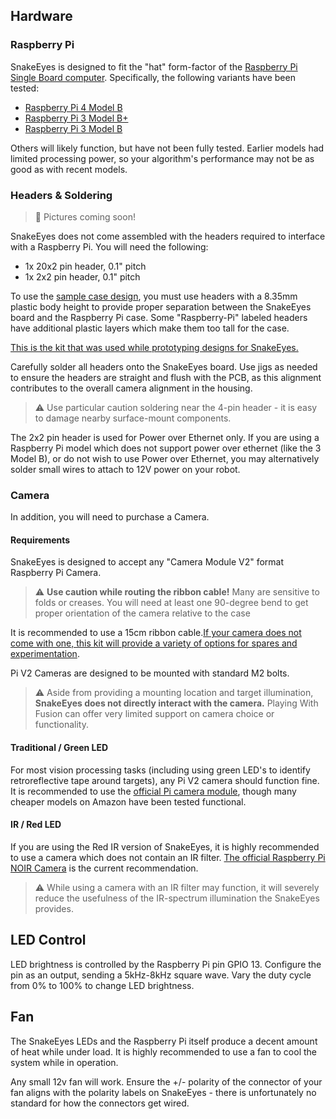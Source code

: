 
## Hardware

### Raspberry Pi

SnakeEyes is designed to fit the "hat" form-factor of the [Raspberry Pi Single Board computer](https://www.raspberrypi.org/products/). Specifically, the following variants have been tested:

 * [Raspberry Pi 4 Model B](https://www.raspberrypi.org/products/raspberry-pi-4-model-b/?resellerType=home)
 * [Raspberry Pi 3 Model B+](https://www.raspberrypi.org/products/raspberry-pi-3-model-b-plus/?resellerType=home)
 * [Raspberry Pi 3 Model B](https://www.raspberrypi.org/products/raspberry-pi-3-model-b/?resellerType=home)

Others will likely function, but have not been fully tested. Earlier models had limited processing power, so your algorithm's performance may not be as good as with recent models.

### Headers & Soldering

> :construction: Pictures coming soon!

SnakeEyes does not come assembled with the headers required to interface with a Raspberry Pi. You will need the following:

 * 1x 20x2 pin header, 0.1" pitch
 * 1x 2x2 pin header, 0.1" pitch

To use the [sample case design](sampleCase.md), you must use headers with a 8.35mm plastic body height to provide proper separation between the SnakeEyes board and the Raspberry Pi case. Some "Raspberry-Pi" labeled headers have additional plastic layers which make them too tall for the case.

[This is the kit that was used while prototyping designs for SnakeEyes.](https://www.amazon.com/gp/product/B076H25ZB8/ref=ppx_yo_dt_b_asin_title_o09_s00?ie=UTF8&psc=1)

Carefully solder all headers onto the SnakeEyes board. Use jigs as needed to ensure the headers are straight and flush with the PCB, as this alignment contributes to the overall camera alignment in the housing.

> :warning: Use particular caution soldering near the 4-pin header - it is easy to damage nearby surface-mount components.

The 2x2 pin header is used for Power over Ethernet only. If you are using a Raspberry Pi model which does not support power over ethernet (like the 3 Model B), or do not wish to use Power over Ethernet, you may alternatively solder small wires to attach to 12V power on your robot. 

### Camera 

In addition, you will need to purchase a Camera. 

#### Requirements

SnakeEyes is designed to accept any "Camera Module V2" format Raspberry Pi Camera.

> :warning: **Use caution while routing the ribbon cable!** Many are sensitive to folds or creases. You will need at least one 90-degree bend to get proper orientation of the camera relative to the case

It is recommended to use a 15cm ribbon cable.[If your camera does not come with one, this kit will provide a variety of options for spares and experimentation](https://www.amazon.com/Pastall-Raspberry-15cm%C3%972pcs-30cm%C3%972pcs-50cm%C3%972pcs/dp/B089LM5D1T/ref=sr_1_3?dchild=1&keywords=15cm+ribbon+cable+raspberry+pi+camera&qid=1604852127&sr=8-3).

Pi V2 Cameras are designed to be mounted with standard M2 bolts.

> :warning: Aside from providing a mounting location and target illumination, **SnakeEyes does not directly interact with the camera.** Playing With Fusion can offer very limited support on camera choice or functionality.

#### Traditional / Green LED

For most vision processing tasks (including using green LED's to identify retroreflective tape around targets), any Pi V2 camera should function fine. It is recommended to use the [official Pi camera module](https://www.raspberrypi.org/products/camera-module-v2/?resellerType=home), though many cheaper models on Amazon have been tested functional.

#### IR / Red LED

If you are using the Red IR version of SnakeEyes, it is highly recommended to use a camera which does not contain an IR filter. [The official Raspberry Pi NOIR Camera](https://www.raspberrypi.org/products/pi-noir-camera-v2/?resellerType=home) is the current recommendation.

> :warning: While using a camera with an IR filter may function, it will severely reduce the usefulness of the IR-spectrum illumination the SnakeEyes provides.

## LED Control

LED brightness is controlled by the Raspberry Pi pin GPIO 13. Configure the pin as an output, sending a 5kHz-8kHz square wave. Vary the duty cycle from 0% to 100% to change LED brightness.

## Fan

The SnakeEyes LEDs and the Raspberry Pi itself produce a decent amount of heat while under load. It is highly recommended to use a fan to cool the system while in operation.

Any small 12v fan will work. Ensure the +/- polarity of the connector of your fan aligns with the polarity labels on SnakeEyes - there is unfortunately no standard for how the connectors get wired.